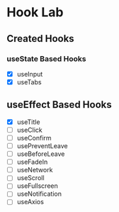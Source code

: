 # Hook Lab

## Created Hooks

### useState Based Hooks

- [x] useInput
- [x] useTabs

## useEffect Based Hooks

- [x] useTitle
- [ ] useClick
- [ ] useConfirm
- [ ] usePreventLeave
- [ ] useBeforeLeave
- [ ] useFadeIn
- [ ] useNetwork
- [ ] useScroll
- [ ] useFullscreen
- [ ] useNotification
- [ ] useAxios
